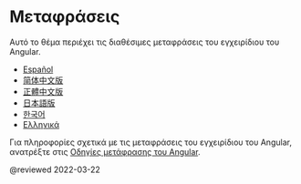 # Μεταφράσεις

Αυτό το θέμα περιέχει τις διαθέσιμες μεταφράσεις του εγχειρίδιου του Angular.

* [Español](http://docs.angular.lat/)
* [简体中文版](https://angular.cn/)
* [正體中文版](https://angular.tw/)
* [日本語版](https://angular.jp/)
* [한국어](https://angular.kr/)
* [Ελληνικά](https://angular-gr.web.app/)

Για πληροφορίες σχετικά με τις μεταφράσεις του εγχειρίδιου του Angular, ανατρέξτε στις [Οδηγίες μετάφρασης του Angular](guide/localizing-angular).

@reviewed 2022-03-22

